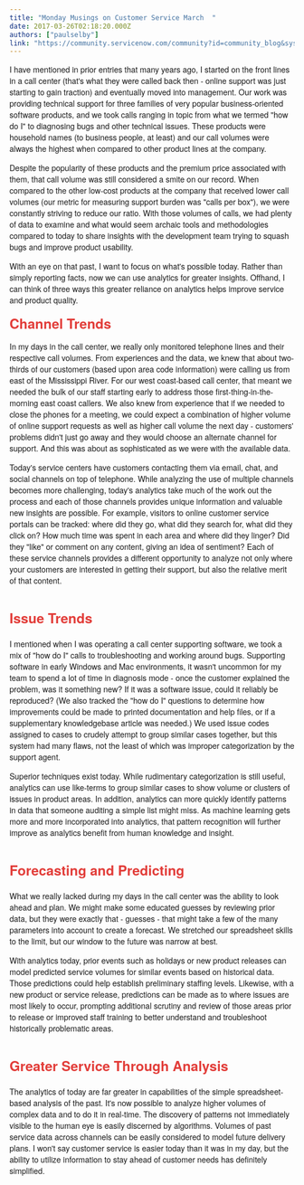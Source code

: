 ```yaml
---
title: "Monday Musings on Customer Service March  "
date: 2017-03-26T02:18:20.000Z
authors: ["paulselby"]
link: "https://community.servicenow.com/community?id=community_blog&sys_id=5e6c6ea1dbd0dbc01dcaf3231f961952"
---
```

<p><span style="font-size: 10.5pt; font-family: 'Helvetica Neue';">I have mentioned in prior entries that many years ago, I started on the front lines in a call center (that's what they were called back then - online support was just starting to gain traction) and eventually moved into management. Our work was providing technical support for three families of very popular business-oriented software products, and we took calls ranging in topic from what we termed "how do I" to diagnosing bugs and other technical issues. These products were household names (to business people, at least) and our call volumes were always the highest when compared to other product lines at the company.</span></p><p></p><p><span style="font-size: 10.5pt; font-family: 'Helvetica Neue';">Despite the popularity of these products and the premium price associated with them, that call volume was still considered a smite on our record. When compared to the other low-cost products at the company that received lower call volumes (our metric for measuring support burden was "calls per box"), we were constantly striving to reduce our ratio. With those volumes of calls, we had plenty of data to examine and what would seem archaic tools and methodologies compared to today to share insights with the development team trying to squash bugs and improve product usability.</span></p><p></p><p><span style="font-size: 10.5pt; font-family: 'Helvetica Neue';">With an eye on that past, I want to focus on what's possible today. Rather than simply reporting facts, now we can use analytics for greater insights. Offhand, I can think of three ways this greater reliance on analytics helps improve service and product quality.</span></p><p></p><p><strong style="color: #e23d39; font-size: 18.0pt; font-family: 'Helvetica Neue';">Channel Trends</strong></p><p><span style="font-size: 10.5pt; font-family: 'Helvetica Neue';">In my days in the call center, we really only monitored telephone lines and their respective call volumes. From experiences and the data, we knew that about two-thirds of our customers (based upon area code information) were calling us from east of the Mississippi River. For our west coast-based call center, that meant we needed the bulk of our staff starting early to address those first-thing-in-the-morning east coast callers. We also knew from experience that if we needed to close the phones for a meeting, we could expect a combination of higher volume of online support requests as well as higher call volume the next day - customers' problems didn't just go away and they would choose an alternate channel for support. And this was about as sophisticated as we were with the available data.</span></p><p></p><p><span style="font-size: 10.5pt; font-family: 'Helvetica Neue';">Today's service centers have customers contacting them via email, chat, and social channels on top of telephone. While analyzing the use of multiple channels becomes more challenging, today's analytics take much of the work out the process and each of those channels provides unique information and valuable new insights are possible. For example, visitors to online customer service portals can be tracked: where did they go, what did they search for, what did they click on? How much time was spent in each area and where did they linger? Did they "like" or comment on any content, giving an idea of sentiment? Each of these service channels provides a different opportunity to analyze not only where your customers are interested in getting their support, but also the relative merit of that content.</span></p><p></p><h1><strong style="color: #e23d39; font-size: 18.0pt; font-family: 'Helvetica Neue';">Issue Trends</strong></h1><p><span style="font-size: 10.5pt; font-family: 'Helvetica Neue';">I mentioned when I was operating a call center supporting software, we took a mix of "how do I" calls to troubleshooting and working around bugs. Supporting software in early Windows and Mac environments, it wasn't uncommon for my team to spend a lot of time in diagnosis mode - once the customer explained the problem, was it something new? If it was a software issue, could it reliably be reproduced? (We also tracked the "how do I" questions to determine how improvements could be made to printed documentation and help files, or if a supplementary knowledgebase article was needed.) We used issue codes assigned to cases to crudely attempt to group similar cases together, but this system had many flaws, not the least of which was improper categorization by the support agent.</span></p><p></p><p><span style="font-size: 10.5pt; font-family: 'Helvetica Neue';">Superior techniques exist today. While rudimentary categorization is still useful, analytics can use like-terms to group similar cases to show volume or clusters of issues in product areas. In addition, analytics can more quickly identify patterns in data that someone auditing a simple list might miss. As machine learning gets more and more incorporated into analytics, that pattern recognition will further improve as analytics benefit from human knowledge and insight.</span></p><p></p><h1><strong style="color: #e23d39; font-size: 18.0pt; font-family: 'Helvetica Neue';">Forecasting and Predicting</strong></h1><p><span style="font-size: 10.5pt; font-family: 'Helvetica Neue';">What we really lacked during my days in the call center was the ability to look ahead and plan. We might make some educated guesses by reviewing prior data, but they were exactly that - guesses - that might take a few of the many parameters into account to create a forecast. We stretched our spreadsheet skills to the limit, but our window to the future was narrow at best.</span></p><p></p><p><span style="font-size: 10.5pt; font-family: 'Helvetica Neue';">With analytics today, prior events such as holidays or new product releases can model predicted service volumes for similar events based on historical data. Those predictions could help establish preliminary staffing levels. Likewise, with a new product or service release, predictions can be made as to where issues are most likely to occur, prompting additional scrutiny and review of those areas prior to release or improved staff training to better understand and troubleshoot historically problematic areas.</span></p><p></p><h1><strong style="color: #e23d39; font-size: 18.0pt; font-family: 'Helvetica Neue';">Greater Service Through Analysis</strong></h1><p><span style="font-size: 10.5pt; font-family: 'Helvetica Neue';">The analytics of today are far greater in capabilities of the simple spreadsheet-based analysis of the past. It's now possible to analyze higher volumes of complex data and to do it in real-time. The discovery of patterns not immediately visible to the human eye is easily discerned by algorithms. Volumes of past service data across channels can be easily considered to model future delivery plans. I won't say customer service is easier today than it was in my day, but the ability to utilize information to stay ahead of customer needs has definitely simplified.</span></p>